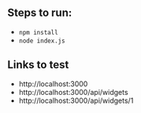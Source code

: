 ## Steps to run:
- `npm install`
- `node index.js`

## Links to test
- http://localhost:3000
- http://localhost:3000/api/widgets
- http://localhost:3000/api/widgets/1